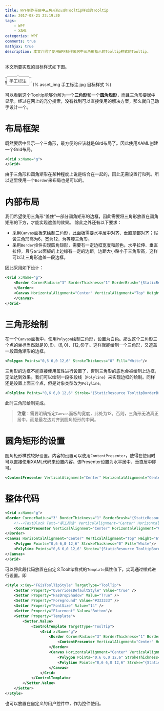 ```yaml
---
title: WPF制作带居中三角形指示的Tooltip样式的Tooltip
date: 2017-08-21 22:19:30
tags: 
    - WPF
    - XAML
categories: WPF
comments: true
mathjax: true
description: 本文介绍了使用WPF制作带居中三角形指示的Tooltip样式的Tooltip。
---
```

本文所要实现的目标样式如下图。

![目标样式](WPF-Bootstrap-Tooltip/手工标注.jpg)
{% asset_img 手工标注.jpg 目标样式 %}

可以看到这个Tooltip能够分解为一个**三角形**和一个**圆角矩形**，而且三角形要居中显示。经过在网上的充分搜索，没有找到可以直接使用的解决方案，那么就自己动手设计一个。

# 布局框架
既然要居中显示一个三角形，最方便的应该就是Gird布局了。因此使用XAML创建一个Grid布局。
``` xml
<Grid x:Name="g">
</Grid>
```
由于三角形和圆角矩形在某种程度上说是结合在一起的，因此无需设置行和列。所以这里使用一个`Border`来布局也是可以的。

# 内部布局
我们希望使用三角形“盖住”一部分圆角矩形的边框，因此需要将三角形放置在圆角矩形的下方，才能实现遮盖的效果。
除此之外还有以下要求：
- 采用`Canvas`面板来绘制三角形，此面板需要水平居中对齐、垂直顶部对齐；假设三角形高为6，宽为12，为等腰三角形。
- 采用`Border`控件实现圆角矩形，需要有一定边框宽度和颜色，水平拉伸、垂直拉伸，且与`Grid`面板的上边缘有一定的边距，边距大小略小于三角形高，这样可以让三角形遮盖一段边框。

因此采用如下设计：
``` xml
<Grid x:Name="g">
    <Border CornerRadius="3" BorderThickness="1" BorderBrush="{StaticResource TooltipBorderBrush}" HorizontalAlignment="Stretch" VerticalAlignment="Stretch" Background="White" Margin="0,5,0,0" Padding="8">
    </Border>
    <Canvas HorizontalAlignment="Center" VerticalAlignment="Top" Height="6" Width="12">
    </Canvas>
</Grid>
```
# 三角形绘制
在一个`Canvas`面板中，使用`Polygon`绘制三角形，设置为白色。那么这个三角形三个点的坐标当然就是$(0,6)$、$(6,0)$、$(12,6)$了。这样就能绘制一个三角形，又遮盖一段圆角矩形的边框。
``` xml
<Polygon Points="0,6 6,0 12,6" StrokeThickness="0" Fill="White"/>
```
三角形的边框不能直接使用属性进行设置了，否则三角形的底也会被绘制上边框，无法达到效果。我们可以绘制一段多段线（`Polyline`）来实现边框的绘制。同样还是设置上面三个点，但是对象类型改为`Polyline`。
``` xml
<Polyline Points="0,6 6,0 12,6" Stroke="{StaticResource TooltipBorderBrush}" StrokeThickness="1"/>
```
此时三角形绘制完成。

> **注意**：需要明确指定`Canvas`面板的宽度，此处为12。否则，三角形无法真正居中，而是最左边对齐到圆角矩形的中间。

# 圆角矩形的设置
圆角矩形样式较好设置。内容的设置可以使用`ContentPresenter`，使得在使用时可以直接使用XAML代码来设置内容。该Presenter设置为水平居中、垂直居中即可。
``` xml
<ContentPresenter VerticalAlignment="Center" HorizontalAlignment="Center"/>
```

# 整体代码
``` xml
<Grid x:Name="g">
<Border CornerRadius="3" BorderThickness="1" BorderBrush="{StaticResource TooltipBorderBrush}" HorizontalAlignment="Stretch" VerticalAlignment="Stretch" Background="White" Margin="0,5,0,0" Padding="8">
    <!--<TextBlock Text="手工标注" VerticalAlignment="Center" HorizontalAlignment="Center" />-->
    <ContentPresenter VerticalAlignment="Center" HorizontalAlignment="Center"/>
</Border>
<Canvas HorizontalAlignment="Center" VerticalAlignment="Top" Height="6" Width="12">
    <Polygon Points="0,6 6,0 12,6" StrokeThickness="0" Fill="White"/>
    <Polyline Points="0,6 6,0 12,6" Stroke="{StaticResource TooltipBorderBrush}" StrokeThickness="1"/>
</Canvas>
</Grid>
```
可以将此段代码放置在自定义Tooltip样式的`Template`属性值下，实现通过样式进行设置。即
``` xml
<Style x:Key="FGisToolTipStyle" TargetType="ToolTip">
    <Setter Property="OverridesDefaultStyle" Value="true" />
    <Setter Property="HasDropShadow" Value="True" />
    <Setter Property="Foreground" Value="#333333" />
    <Setter Property="FontSize" Value="14" />
    <Setter Property="Placement" Value="Bottom"/>
    <Setter Property="Template">
        <Setter.Value>
            <ControlTemplate TargetType="ToolTip">
                <Grid x:Name="g">
                    <Border CornerRadius="3" BorderThickness="1" BorderBrush="{StaticResource TooltipBorderBrush}" HorizontalAlignment="Stretch" VerticalAlignment="Stretch" Background="White" Margin="0,5,0,0" Padding="8">
                        <ContentPresenter VerticalAlignment="Center" HorizontalAlignment="Center"/>
                    </Border>
                    <Canvas HorizontalAlignment="Center" VerticalAlignment="Top" Height="6" Width="12">
                        <Polygon Points="0,6 6,0 12,6" StrokeThickness="0" Fill="White"/>
                        <Polyline Points="0,6 6,0 12,6" Stroke="{StaticResource TooltipBorderBrush}" StrokeThickness="1"/>
                    </Canvas>
                </Grid>
            </ControlTemplate>
        </Setter.Value>
    </Setter>
</Style>
```
也可以放置在自定义的用户控件中，作为控件使用。